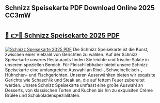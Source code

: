 ## Schnizz Speisekarte PDF Download Online 2025 CC3mW

# <h2><a href="http://gccr8p.nevu.top/?p=Schnizz+Speisekarte">🔗 👉🔴 Schnizz Speisekarte 2025 PDF</a></h2>

[![Schnizz Speisekarte 2025 PDF](https://i.imgur.com/dBaPXMq.png)](http://gccr8p.nevu.top/?p=Schnizz+Speisekarte)
Die Schnizz Speisekarte ist die Kunst, zwischen einer Vielzahl von Gerichten zu wählen. Auf der Schnizz Speisekarte unseres Restaurants finden Sie leichte und frische Salate in unserem speziellen Bereich. Für Fleischliebhaber bietet unsere Schnizz Speisekarte eine umfangreiche Auswahl an Rind-, Schweinefleisch-, Hühnchen- und Fischgerichten. Unseren Auserwählten bieten wir exquisite Gerichte wie Schaschlik und Steak an, die auf fettem Feuer zubereitet werden. Unsere Schnizz Speisekarte umfasst eine große Auswahl an Desserts, von klassischen Torten und Kuchen bis hin zu exquisiten Crème Brûlée und Schokoladenspezialitäten.
